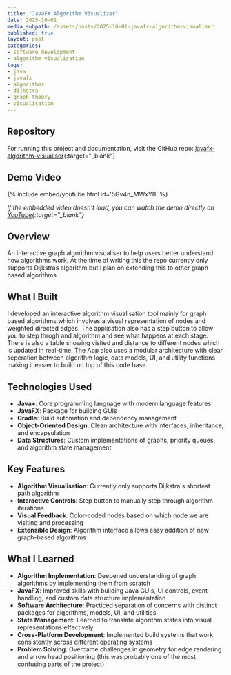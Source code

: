 ```yaml
---
title: "JavaFX Algorithm Visualizer"
date: 2025-10-01
media_subpath: /assets/posts/2025-10-01-javafx-algorithm-visualiser
published: true
layout: post
categories:
- software development
- algorithm visualisation
tags:
- java
- javafx
- algorithms
- dijkstra
- graph theory
- visualisation
---
```



## Repository

For running this project and documentation, visit the GitHub repo: [javafx-algorithm-visualiser](https://github.com/jbrowne7/javafx-algorithm-visualiser){:target="_blank"}

## Demo Video

{% include embed/youtube.html id='5Gv4n_MWxY8' %}

*If the embedded video doesn't load, you can watch the demo directly on [YouTube](https://www.youtube.com/watch?v=5Gv4n_MWxY8){:target="_blank"}*

## Overview

An interactive graph algorithm visualiser to help users better understand how algorithms work. At the time of writing this the repo currently only supports Dijkstras algorithm but I plan on extending this to other graph based algorithms.

## What I Built

I developed an interactive algorithm visualisation tool mainly for graph based algorithms which involves a visual representation of nodes and weighted directed edges. The application also has a step button to allow you to step throgh and algorithm and see what happens at each stage. There is also a table showing visited and distance to different nodes which is updated in real-time. The App also uses a modular architecture with clear seperation between algorithm logic, data models, UI, and utility functions making it easier to build on top of this code base.

## Technologies Used

- **Java+**: Core programming language with modern language features
- **JavaFX**: Package for building GUIs
- **Gradle**: Build automation and dependency management
- **Object-Oriented Design**: Clean architecture with interfaces, inheritance, and encapsulation
- **Data Structures**: Custom implementations of graphs, priority queues, and algorithm state management

## Key Features

- **Algorithm Visualisation**: Currently only supports Dijkstra's shortest path algorithm 
- **Interactive Controls**: Step button to manually step through algorithm iterations
- **Visual Feedback**: Color-coded nodes based on which node we are visiting and processing
- **Extensible Design**: Algorithm interface allows easy addition of new graph-based algorithms

## What I Learned

- **Algorithm Implementation**: Deepened understanding of graph algorithms by implementing them from scratch
- **JavaFX**: Improved skills with building Java GUIs, UI controls, event handling, and custom data structure implementation
- **Software Architecture**: Practiced separation of concerns with distinct packages for algorithms, models, UI, and utilities
- **State Management**: Learned to translate algorithm states into visual representations effectively
- **Cross-Platform Development**: Implemented build systems that work consistently across different operating systems
- **Problem Solving**: Overcame challenges in geometry for edge rendering and arrow head positioning (this was probably one of the most confusing parts of the project)
